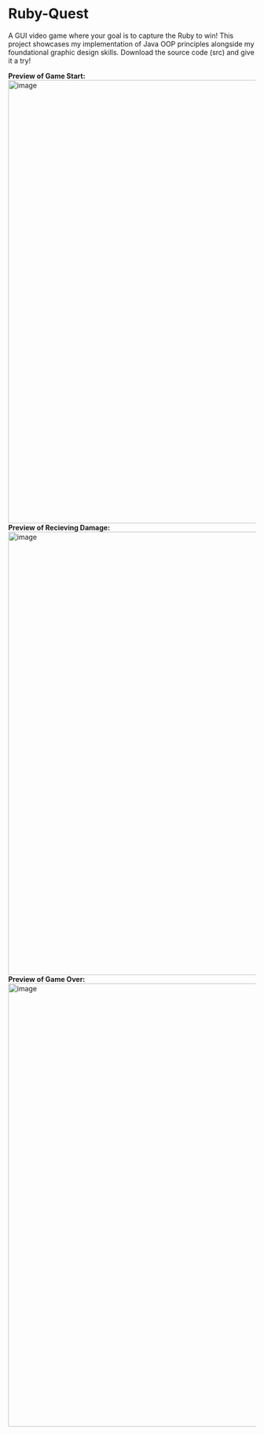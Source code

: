 # Ruby-Quest
A GUI video game where your goal is to capture the Ruby to win! This project showcases my implementation of Java OOP principles alongside my foundational graphic design skills. Download the source code (src) and give it a try!
<div>
  <b>Preview of Game Start:</b>
    <img width="900" alt="image" src="https://github.com/user-attachments/assets/446e6dfd-506f-4065-90cb-46292e1ca517">
</div>
<div>
  <b>Preview of Recieving Damage:</b>
    <img width="900" alt="image" src="https://github.com/user-attachments/assets/cb60be29-ca10-4326-962e-fb4724799d47">
</div>
<div>
  <b>Preview of Game Over:</b>
     <img width="900" alt="image" src="https://github.com/user-attachments/assets/4d300468-b0e5-47e7-9071-1cb2d2d227ea">

